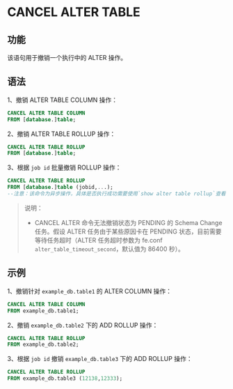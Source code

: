 # CANCEL ALTER TABLE

## 功能

该语句用于撤销一个执行中的 ALTER 操作。



## 语法

1、撤销 ALTER TABLE COLUMN 操作：

```SQL
CANCEL ALTER TABLE COLUMN
FROM [database.]table;
```

2、撤销 ALTER TABLE ROLLUP 操作：

```SQL
CANCEL ALTER TABLE ROLLUP
FROM [database.]table;
```

3、根据 `job id` 批量撤销 ROLLUP 操作：

```sql
CANCEL ALTER TABLE ROLLUP
FROM [database.]table (jobid,...);
--注意：该命令为异步操作，具体是否执行成功需要使用`show alter table rollup`查看任务状态确认。
```

> 说明：
>
> * CANCEL ALTER 命令无法撤销状态为 PENDING 的 Schema Change 任务。假设 ALTER 任务由于某些原因卡在 PENDING 状态，目前需要等待任务超时（ALTER 任务超时参数为 fe.conf `alter_table_timeout_second`，默认值为 86400 秒）。



## 示例

1、撤销针对 `example_db.table1` 的 ALTER COLUMN 操作：

```sql
CANCEL ALTER TABLE COLUMN
FROM example_db.table1;
```

2、撤销 `example_db.table2` 下的 ADD ROLLUP 操作：

```sql
CANCEL ALTER TABLE ROLLUP
FROM example_db.table2;
```

3、根据 `job id` 撤销 `example_db.table3` 下的 ADD ROLLUP 操作：

```sql
CANCEL ALTER TABLE ROLLUP
FROM example_db.table3 (12138,12333);
```

